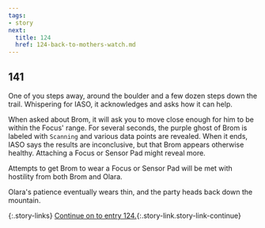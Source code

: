 ```yaml
---
tags:
- story
next:
  title: 124
  href: 124-back-to-mothers-watch.md
---
```


## 141

One of you steps away, around the boulder and a few dozen steps down the trail.
Whispering for IASO, it acknowledges and asks how it can help.

When asked about Brom, it will ask you to move close enough for him to be within the Focus' range.
For several seconds, the purple ghost of Brom is labeled with `Scanning` and various data points are revealed.
When it ends, IASO says the results are inconclusive, but that Brom appears otherwise healthy.
Attaching a Focus or Sensor Pad might reveal more.

Attempts to get Brom to wear a Focus or Sensor Pad will be met with hostility from both Brom and Olara.

Olara's patience eventually wears thin, and the party heads back down the mountain.

{:.story-links}
[Continue on to entry 124.](124-back-to-mothers-watch.md){:.story-link.story-link-continue}
